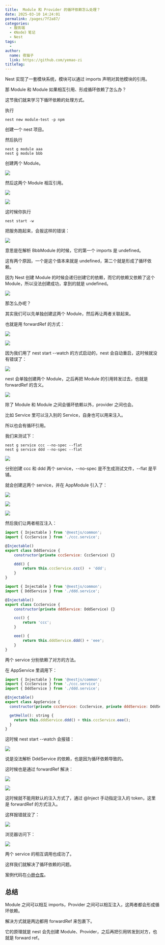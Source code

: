 ```yaml
---
title:  Module 和 Provider 的循环依赖怎么处理？
date: 2025-03-10 14:24:01
permalink: /pages/7f2a87/
categories:
  - 服务端
  - 《Node》笔记
  - Nest
tags:
  - 
author: 
  name: 夜猫子
  link: https://github.com/yemao-zi
titleTag: 
---
```

Nest 实现了一套模块系统，模块可以通过 imports 声明对其他模块的引用。

那 Module 和 Module 如果相互引用、形成循环依赖了怎么办？

这节我们就来学习下循环依赖的处理方式。

执行

```
nest new module-test -p npm
```
创建一个 nest 项目。

然后执行
```
nest g module aaa
nest g module bbb
```
创建两个 Module。

![](https://p6-juejin.byteimg.com/tos-cn-i-k3u1fbpfcp/b145b0bb0e9b4f859c9d75d048a659bd~tplv-k3u1fbpfcp-watermark.image?)

然后这两个 Module 相互引用。

![](https://p3-juejin.byteimg.com/tos-cn-i-k3u1fbpfcp/b52f40029b84469fa53c670856d62fb6~tplv-k3u1fbpfcp-watermark.image?)

![](https://p6-juejin.byteimg.com/tos-cn-i-k3u1fbpfcp/31b0562d4fa948c18624a0889f2c247b~tplv-k3u1fbpfcp-watermark.image?)

这时候你执行

```
nest start -w
```
把服务跑起来，会报这样的错误：

![](https://p1-juejin.byteimg.com/tos-cn-i-k3u1fbpfcp/0894ff37cf7a42cab36ca61ea7cad9bc~tplv-k3u1fbpfcp-watermark.image?)

意思是在解析 BbbModule 的时候，它的第一个 imports 是 undefined。

这有两个原因，一个是这个值本来就是 undefined，第二个就是形成了循环依赖。

因为 Nest 创建 Module 的时候会递归创建它的依赖，而它的依赖又依赖了这个 Module，所以没法创建成功，拿到的就是 undefined。

![](https://p9-juejin.byteimg.com/tos-cn-i-k3u1fbpfcp/5bda90b0fd1e4f0fbd4f872e2c7ae327~tplv-k3u1fbpfcp-watermark.image?)

那怎么办呢？

其实我们可以先单独创建这两个 Module，然后再让两者关联起来。

也就是用 forwardRef 的方式：

![](https://p3-juejin.byteimg.com/tos-cn-i-k3u1fbpfcp/0f2e08ce8fb944868db92d7be777331c~tplv-k3u1fbpfcp-watermark.image?)

![](https://p1-juejin.byteimg.com/tos-cn-i-k3u1fbpfcp/dae2d5625c504e21a3c5330aabc13231~tplv-k3u1fbpfcp-watermark.image?)

因为我们用了 nest start --watch 的方式启动的，nest 会自动重启，这时候就没有错误了：

![](https://p6-juejin.byteimg.com/tos-cn-i-k3u1fbpfcp/cfaf18c45ea04f99b78f0e82ec140446~tplv-k3u1fbpfcp-watermark.image?)

nest 会单独创建两个 Module，之后再把 Module 的引用转发过去，也就是 forwardRef 的含义。

![](https://p1-juejin.byteimg.com/tos-cn-i-k3u1fbpfcp/cd11a70d489e49109dd1dbfe472fb733~tplv-k3u1fbpfcp-watermark.image?)

除了 Module 和 Module 之间会循环依赖以外，provider 之间也会。

比如 Service 里可以注入别的 Service，自身也可以用来注入。

所以也会有循环引用。

我们来测试下：

```
nest g service ccc --no-spec --flat
nest g service ddd --no-spec --flat
```
![](https://p9-juejin.byteimg.com/tos-cn-i-k3u1fbpfcp/c377ed6b535a4a649b65fbaa3258b71c~tplv-k3u1fbpfcp-watermark.image?)

分别创建 ccc 和 ddd 两个 service，--no-spec 是不生成测试文件，--flat 是平铺。

就会创建这两个 service，并在 AppModule 引入了：

![](https://p1-juejin.byteimg.com/tos-cn-i-k3u1fbpfcp/958176426526409aba5af44f47d7af98~tplv-k3u1fbpfcp-watermark.image?)

![](https://p9-juejin.byteimg.com/tos-cn-i-k3u1fbpfcp/4455caf154c24001bc67a5a31ada8ae7~tplv-k3u1fbpfcp-watermark.image?)

![](https://p1-juejin.byteimg.com/tos-cn-i-k3u1fbpfcp/1ec94f9a9eb849e8bf5011735555a8d8~tplv-k3u1fbpfcp-watermark.image?)

然后我们让两者相互注入：

```javascript
import { Injectable } from '@nestjs/common';
import { CccService } from './ccc.service';

@Injectable()
export class DddService {
    constructor(private cccService: CccService) {}

    ddd() {
        return this.cccService.ccc()  + 'ddd';
    }
}
```

```javascript
import { Injectable } from '@nestjs/common';
import { DddService } from './ddd.service';

@Injectable()
export class CccService {
    constructor(private dddService: DddService) {}

    ccc() {
        return 'ccc';
    }

    eee() {
        return this.dddService.ddd() + 'eee';
    }
}
```

两个 service 分别依赖了对方的方法。

在 AppService 里调用下：

```javascript
import { Injectable } from '@nestjs/common';
import { CccService } from './ccc.service';
import { DddService } from './ddd.service';

@Injectable()
export class AppService {
  constructor(private cccService: CccService, private dddService: DddService){}

  getHello(): string {
    return this.dddService.ddd() + this.cccService.eee();
  }
}
```

这时候 nest start --watch 会报错：

![](https://p3-juejin.byteimg.com/tos-cn-i-k3u1fbpfcp/14ca2992e0a54e5a8fa277946691a1ac~tplv-k3u1fbpfcp-watermark.image?)

说是没法解析 DddService 的依赖，也是因为循环依赖导致的。

这时候也是通过 forwardRef 解决：

![](https://p6-juejin.byteimg.com/tos-cn-i-k3u1fbpfcp/f1bc24f5721e483bbcd293551be7084b~tplv-k3u1fbpfcp-watermark.image?)

![](https://p1-juejin.byteimg.com/tos-cn-i-k3u1fbpfcp/27e95c0964c748ea8edca908ef6c3d40~tplv-k3u1fbpfcp-watermark.image?)

这时候就不能用默认的注入方式了，通过 @Inject 手动指定注入的 token，这里是 forwardRef 的方式注入。

这样报错就没了：

![](https://p9-juejin.byteimg.com/tos-cn-i-k3u1fbpfcp/830830a9b3014d938676715f2f73510a~tplv-k3u1fbpfcp-watermark.image?)

浏览器访问下：

![](https://p3-juejin.byteimg.com/tos-cn-i-k3u1fbpfcp/18746407a2c04e058f1ce0223c8ef8b8~tplv-k3u1fbpfcp-watermark.image?)

两个 service 的相互调用也成功了。

这样我们就解决了循环依赖的问题。

案例代码在[小册仓库](https://github.com/QuarkGluonPlasma/nestjs-course-code/tree/main/circular-dependency)。

## 总结

Module 之间可以相互 imports，Provider 之间可以相互注入，这两者都会形成循环依赖。

解决方式就是两边都用 forwardRef 来包裹下。

它的原理就是 nest 会先创建 Module、Provider，之后再把引用转发到对方，也就是 forward ref。


